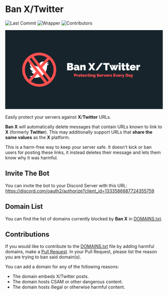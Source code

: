 # Ban X/Twitter

![Last Commit](https://img.shields.io/github/last-commit/ScytedTV-Studios/BanX) ![Wrapper](https://img.shields.io/badge/wrapper-discord.js-5865F2) ![Contributors](https://img.shields.io/github/contributors/ScytedTV-Studios/BanX)

![Ban X - Banner](https://github.com/ScytedTV-Studios/BanX/blob/master/Branding/Ban%20X_Twitter%20-%20GitHub%20Preview.jpg?raw=true)

Easily protect your servers against **X**/**Twitter** URLs.

**Ban X** will automatically delete messages that contain URLs known to link to **X** (formerly **Twitter**). This may additionally support URLs that **share the same values** as the **X** platform.

This is a harm-free way to keep your server safe. It doesn't kick or ban users for posting these links, it instead deletes their message and lets them know why it was harmful.

## Invite The Bot

You can invite the bot to your Discord Server with this URL: https://discord.com/oauth2/authorize?client_id=1333586687724355759

## Domain List

You can find the list of domains currently blocked by **Ban X** in [DOMAINS.txt](https://github.com/ScytedTV-Studios/BanX/blob/master/DOMAINS.txt).

## Contributions

If you would like to contribute to the [DOMAINS.txt](https://github.com/ScytedTV-Studios/BanX/blob/master/DOMAINS.txt) file by adding harmful domains, make a [Pull Request](https://github.com/ScytedTV-Studios/BanX/pulls). In your Pull Request, please list the reason you are trying to ban said domain(s).

You can add a domain for any of the following reasons:
- The domain embeds X/Twitter posts.
- The domain hosts CSAM or other dangerous content.
- The domain hosts illegal or otherwise harmful content.
